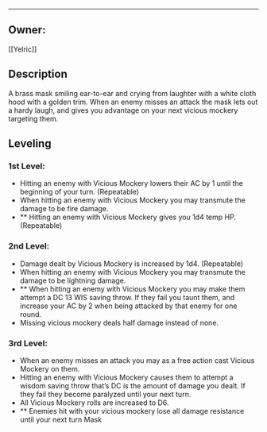 --------------------------------------------------------------------------------
## Owner:
[[Yelric]]
## Description
A brass mask smiling ear-to-ear and crying from laughter with a white cloth hood with a golden trim. When an enemy misses an attack the mask lets out a hardy laugh, and gives you advantage on your next vicious mockery targeting them.
## Leveling
### 1st Level: 
* Hitting an enemy with Vicious Mockery lowers their AC by 1 until the beginning of your turn. (Repeatable) 
* When hitting an enemy with Vicious Mockery you may transmute the damage to be fire damage. 
* ** Hitting an enemy with Vicious Mockery gives you 1d4 temp HP. (Repeatable) 
### 2nd Level: 
* Damage dealt by Vicious Mockery is increased by 1d4. (Repeatable) 
* When hitting an enemy with Vicious Mockery you may transmute the damage to be lightning damage. 
* ** When hitting an enemy with Vicious Mockery you may make them attempt a DC 13 WIS saving throw. If they fail you taunt them, and increase your AC by 2 when being attacked by that enemy for one round. 
* Missing vicious mockery deals half damage instead of none. 
### 3rd Level: 
* When an enemy misses an attack you may as a free action cast Vicious Mockery on them. 
* Hitting an enemy with Vicious Mockery causes them to attempt a wisdom saving throw that’s DC is the amount of damage you dealt. If they fail they become paralyzed until your next turn.
* All Vicious Mockery rolls are increased to D6. 
* ** Enemies hit with your vicious mockery lose all damage resistance until your next turn Mask
